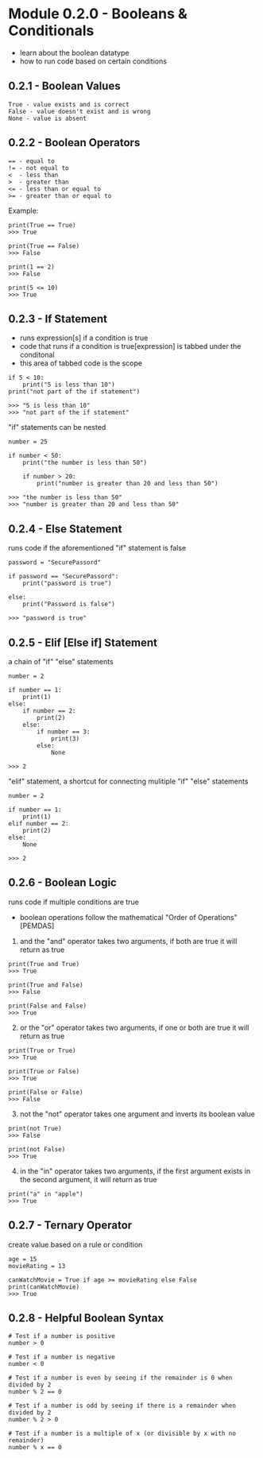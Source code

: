 # Module 0.2.0 - Booleans & Conditionals
- learn about the boolean datatype
- how to run code based on certain conditions

## 0.2.1 - Boolean Values
```
True - value exists and is correct
False - value doesn't exist and is wrong
None - value is absent
```

## 0.2.2 - Boolean Operators
```
== - equal to
!= - not equal to
<  - less than
>  - greater than
<= - less than or equal to
>= - greater than or equal to
```
Example:
```
print(True == True)
>>> True

print(True == False)
>>> False

print(1 == 2)
>>> False

print(5 <= 10)
>>> True
```

## 0.2.3 - If Statement
- runs expression[s] if a condition is true
- code that runs if a condition is true[expression] is tabbed under the conditonal
- this area of tabbed code is the scope 
```
if 5 < 10:
	print("5 is less than 10")
print("not part of the if statement")

>>> "5 is less than 10"
>>> "not part of the if statement"
```
"if" statements can be nested
```
number = 25

if number < 50:
	print("the number is less than 50")
	
	if number > 20:
		print("number is greater than 20 and less than 50")
		
>>> "the number is less than 50"
>>> "number is greater than 20 and less than 50"
```

## 0.2.4 - Else Statement
runs code if the aforementioned "if" statement is false
```
password = "SecurePassord"

if password == "SecurePassord":
	print("password is true")
	
else:
	print("Password is false")
	
>>> "password is true"
```

## 0.2.5 - Elif [Else if] Statement
a chain of "if" "else" statements
```
number = 2

if number == 1:
	print(1)
else:
	if number == 2:
		print(2)
	else:
		if number == 3:
			print(3)
		else:
			None
			
>>> 2
```
"elif" statement, a shortcut for connecting mulitiple "if" "else" statements
```
number = 2

if number == 1:
	print(1)
elif number == 2:
	print(2)
else:
	None
	
>>> 2
```

## 0.2.6 - Boolean Logic
runs code if multiple conditions are true
- boolean operations follow the mathematical "Order of Operations" [PEMDAS]

1. and
the "and" operator takes two arguments, if both are true it will return as true
```
print(True and True)
>>> True

print(True and False)
>>> False

print(False and False)
>>> True
```

2. or
the "or" operator takes two arguments, if one or both are true it will return as true
```
print(True or True)
>>> True

print(True or False)
>>> True

print(False or False)
>>> False
```

3. not
the "not" operator takes one argument and inverts its boolean value
```
print(not True)
>>> False

print(not False)
>>> True
```

4. in
the "in" operator takes two arguments, if the first argument exists in the second argument, it will return as true
```
print("a" in "apple")
>>> True
```

## 0.2.7 - Ternary Operator
create value based on a rule or condition
```
age = 15
movieRating = 13

canWatchMovie = True if age >= movieRating else False
print(canWatchMovie)
>>> True
```

## 0.2.8 - Helpful Boolean Syntax
```
# Test if a number is positive  
number > 0

# Test if a number is negative  
number < 0

# Test if a number is even by seeing if the remainder is 0 when divided by 2  
number % 2 == 0

# Test if a number is odd by seeing if there is a remainder when divided by 2  
number % 2 > 0

# Test if a number is a multiple of x (or divisible by x with no remainder)  
number % x == 0
```